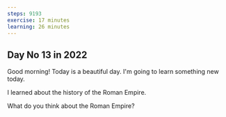 ```yaml
---
steps: 9193
exercise: 17 minutes
learning: 26 minutes
---
```

## Day No 13 in 2022
Good morning! Today is a beautiful day.
I'm going to learn something new today.

I learned about the history of the Roman Empire.

What do you think about the Roman Empire?
